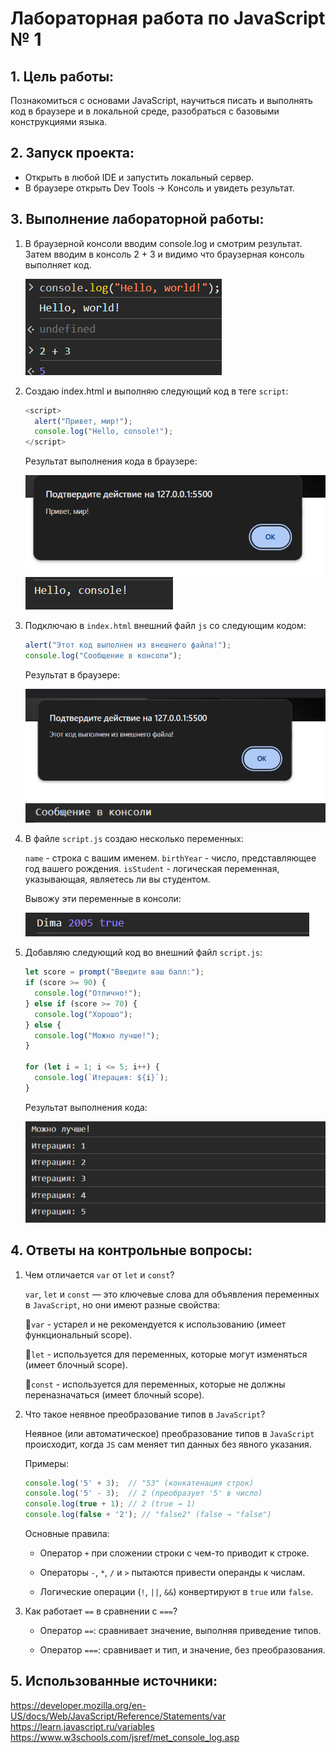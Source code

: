 # Лабораторная работа по JavaScript № 1

## 1. Цель работы: 
Познакомиться с основами JavaScript, научиться писать и выполнять код в браузере и в локальной среде, разобраться с базовыми конструкциями языка.

## 2. Запуск проекта: 
- Открыть в любой IDE и запустить локальный сервер.
- В браузере открыть Dev Tools -> Консоль и увидеть результат.

## 3. Выполнение лабораторной работы:
1. В браузерной консоли вводим console.log и смотрим результат. Затем вводим в консоль 2 + 3 и видимо что браузерная консоль выполняет код. 

   ![](./screenshots/image.png)

3. Создаю index.html и выполняю следующий код в теге `script`:  
    ```javascript 
    <script>
      alert("Привет, мир!");
      console.log("Hello, console!");
    </script>
    ```
    Результат выполнения кода в браузере:
   
    ![alt text](./screenshots/image-1.png)
    ![alt text](./screenshots/image-2.png)

4. Подключаю  в `index.html` внешний файл `js` со следующим кодом: 
    ```javascript 
    alert("Этот код выполнен из внешнего файла!"); 
    console.log("Сообщение в консоли");
    ```
    Результат в браузере:
   
    ![alt text](./screenshots/image-3.png)
    ![alt text](./screenshots/image-4.png)

5. В файле `script.js` создаю несколько переменных:

    `name` - строка с вашим именем.
    `birthYear` - число, представляющее год вашего рождения.
    `isStudent` - логическая переменная, указывающая, являетесь ли вы студентом.

    Вывожу эти переменные в консоли:
   
    ![alt text](./screenshots/image-5.png)

7. Добавляю следующий код во внешний файл `script.js`:
    ```javascript
    let score = prompt("Введите ваш балл:");
    if (score >= 90) {
      console.log("Отлично!");
    } else if (score >= 70) {
      console.log("Хорошо");
    } else {
      console.log("Можно лучше!");
    }

    for (let i = 1; i <= 5; i++) {
      console.log(`Итерация: ${i}`);
    }
    ```

    Результат выполнения кода:
   
    ![alt text](./screenshots/image-6.png)

## 4. Ответы на контрольные вопросы:
1. Чем отличается `var` от `let` и `const`?

    `var`, `let` и `const` — это ключевые слова для объявления переменных в `JavaScript`, но они имеют разные свойства:

    🔹`var` - устарел и не рекомендуется к использованию (имеет функциональный scope).

    🔹`let` - используется для переменных, которые могут изменяться (имеет блочный scope).

    🔹`const` - используется для переменных, которые не должны переназначаться (имеет блочный scope).

2. Что такое неявное преобразование типов в `JavaScript`?

    Неявное (или автоматическое) преобразование типов в `JavaScript` происходит, когда `JS` сам меняет тип данных без явного указания.
    
    Примеры:
    ```javascript
    console.log('5' + 3);  // "53" (конкатенация строк)
    console.log('5' - 3);  // 2 (преобразует '5' в число)
    console.log(true + 1); // 2 (true → 1)
    console.log(false + '2'); // "false2" (false → "false")
    ```

    Основные правила:

    - Оператор `+` при сложении строки с чем-то приводит к строке.
    
    - Операторы `-`, `*`, `/` и `>` пытаются привести операнды к числам.
    
    - Логические операции (`!`, `||`, `&&`) конвертируют в `true` или `false`.

3. Как работает `==` в сравнении с `===`?
    - Оператор `==`: сравнивает значение, выполняя приведение типов.

    - Оператор `===`: сравнивает и тип, и значение, без преобразования.

## 5. Использованные источники:

https://developer.mozilla.org/en-US/docs/Web/JavaScript/Reference/Statements/var
https://learn.javascript.ru/variables
https://www.w3schools.com/jsref/met_console_log.asp
